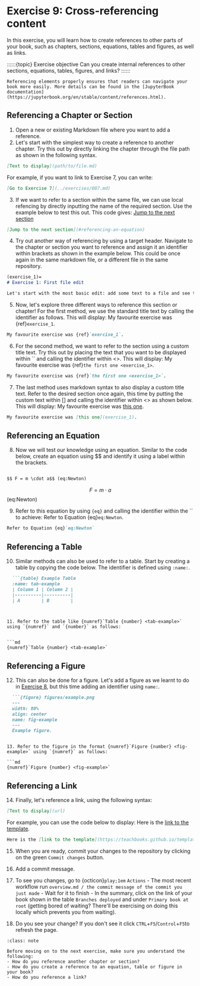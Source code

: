 # Exercise 9: Cross-referencing content

In this exercise, you will learn how to create references to other parts of your book, such as chapters, sections, equations, tables and figures, as well as links.

::::::{topic} Exercise objective
Can you create internal references to other sections, equations, tables, figures, and links?
::::::

```{tip}
Referencing elements properly ensures that readers can navigate your book more easily. More details can be found in the [JupyterBook documentation](https://jupyterbook.org/en/stable/content/references.html).
```

## Referencing a Chapter or Section

1. Open a new or existing Markdown file where you want to add a reference.
2. Let's start with the simplest way to create a reference to another chapter. Try this out by directly linking the chapter through the file path as shown in the following syntax. 

```md
[Text to display](path/to/file.md)
```

For example, if you want to link to Exercise 7, you can write:

```md
[Go to Exercise 7](../exercises/007.md)
```

3. If we want to refer to a section within the same file, we can use local refencing by directly inputting the name of the required section. Use the example below to test this out. This code gives: [Jump to the next section](#referencing-an-equation)

```md
[Jump to the next section](#referencing-an-equation)
```


4. Try out another way of referencing by using a target header. Navigate to the chapter or section you want to reference and assign it an identifier within brackets as shown in the example below. This could be once again in the same markdown file, or a different file in the same repository.

```md
(exercise_1)=
# Exercise 1: First file edit

Let's start with the most basic edit: add some text to a file and see that the website is updated...
```
5. Now, let's explore three different ways to reference this section or chapter! For the first method, we use the standard title text by calling the identifier as follows. This will display: My favourite exercise was {ref}`exercise_1`.

  ```md
  My favourite exercise was {ref}`exercise_1`.
  ```


6. For the second method, we want to refer to the section using a custom title text. Try this out by placing the text that you want to be displayed within `` and calling the identifier within <>. 
This will display: My favourite exercise was {ref}`the first one <exercise_1>`.

  ```md
  My favourite exercise was {ref}`the first one <exercise_1>`.
  ```


7. The last method uses markdown syntax to also display a custom title text. Refer to the desired section once again, this time by putting the custom text within [] and calling the identifier within <> as shown below. This will display: My favourite exercise was [this one](exercise_1).


  ```md
  My favourite exercise was [this one](exercise_1).
  ```


## Referencing an Equation

8. Now we will test our knowledge using an equation. Similar to the code below, create an equation using $$ and identify it using a label within the brackets.


  ```md

 $$ F = m \cdot a$$ (eq:Newton)

  ```

 $$ F = m \cdot a$$ (eq:Newton)

9. Refer to this equation by using `{eq}` and calling the identifier within the `` to achieve: Refer to Equation {eq}`eq:Newton`.

```md
Refer to Equation {eq}`eq:Newton`
```


## Referencing a Table

10. Similar methods can also be used to refer to a table. Start by creating a table by copying the code below. The identifier is defined using `:name:`.

```md
  ```{table} Example Table
  :name: tab-example
  | Column 1 | Column 2 |
  |----------|----------|
  | A        | B        |
  ```
```


11. Refer to the table like {numref}`Table {number} <tab-example>` using `{numref}` and `{number}` as follows:


```md
{numref}`Table {number} <tab-example>`
```


## Referencing a Figure

12. This can also be done for a figure. Let's add a figure as we learnt to do in [Exercise 8](008.md), but this time adding an identifier using `name:`.

```md
  ```{figure} figures/example.png
  ---
  width: 80%
  align: center
  name: fig-example
  ---
  Example figure.
  ```
```

13. Refer to the figure in the format {numref}`Figure {number} <fig-example>` using `{numref}` as follows:

```md
{numref}`Figure {number} <fig-example>`
```

## Referencing a Link

14. Finally, let's reference a link, using the following syntax:

```md
[Text to display](url)
```
For example, you can use the code below to display: Here is the [link to the template](https://teachbooks.github.io/template/).


```md
Here is the [link to the template](https://teachbooks.github.io/template/).
```


15. When you are ready, commit your changes to the repository by clicking on the green `Commit changes` button.

16. Add a commit message.

17. To see you changes, go to {octicon}`play;1em` `Actions` - The most recent workflow run `overview.md / the commit message of the commit you just made` - Wait for it to finish - In the summary, click on the link of your book shown in the table `Branches deployed` and under `Primary book at root` (getting bored of waiting? There'll be exercising on doing this locally which prevents you from waiting).

18. Do you see your change? If you don't see it click `CTRL`+`F5`/`Control`+`F5`to refresh the page.


```{admonition} Check your understanding
:class: note

Before moving on to the next exercise, make sure you understand the following:
- How do you reference another chapter or section?
- How do you create a reference to an equation, table or figure in your book?
- How do you reference a link?
